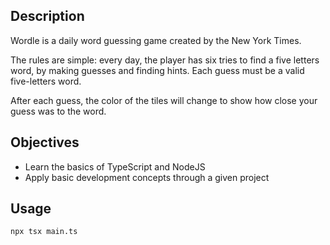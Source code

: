 ## Description
Wordle is a daily word guessing game created by the New York Times.

The rules are simple: every day, the player has six tries to find a five letters word, by making guesses and finding hints.
Each guess must be a valid five-letters word.

After each guess, the color of the tiles will change to show how close your guess was to the word.

## Objectives 
- Learn the basics of TypeScript and NodeJS
- Apply basic development concepts through a given project

## Usage
```shell
npx tsx main.ts
```

